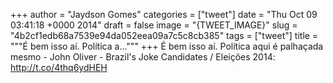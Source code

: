 
+++
author = "Jaydson Gomes"
categories = ["tweet"]
date = "Thu Oct 09 03:41:18 +0000 2014"
draft = false
image = "{TWEET_IMAGE}"
slug = "4b2cf1edb68a7539e94da052eea09a7c5c8cb385"
tags = ["tweet"]
title = """É bem isso aí. Política a..."""
+++
É bem isso aí. Política aqui é palhaçada mesmo - John Oliver - Brazil's Joke Candidates / Eleições 2014: http://t.co/4thq6ydHEH
